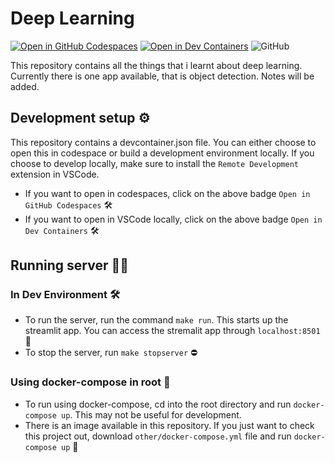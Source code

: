 # Deep Learning

[![Open in GitHub Codespaces](https://github.com/codespaces/badge.svg)](https://codespaces.new/balnarendrasapa/deep_learning)
[![Open in Dev Containers](https://img.shields.io/static/v1?label=Dev%20Containers&message=Open&color=blue&logo=visualstudiocode)](https://vscode.dev/redirect?url=vscode://ms-vscode-remote.remote-containers/cloneInVolume?url=https://github.com/balnarendrasapa/deep_learning)
![GitHub](https://img.shields.io/github/license/balnarendrasapa/deep_learning)

This repository contains all the things that i learnt about deep learning. Currently there is one app available, that is object detection. Notes will be added.

## Development setup ⚙️

This repository contains a devcontainer.json file. You can either choose to open this in codespace or build a development environment locally. If you choose to develop locally, make sure to install the `Remote Development` extension in VSCode.

- If you want to open in codespaces, click on the above badge `Open in GitHub Codespaces` 🛠️
- If you want to open in VSCode locally, click on the above badge `Open in Dev Containers` 🛠️

## Running server 🏃‍♂️
### In Dev Environment 🛠️
- To run the server, run the command `make run`. This starts up the streamlit app. You can access the stremalit app through `localhost:8501` 🚀
- To stop the server, run `make stopserver` ⛔

### Using docker-compose in root 🐳

- To run using docker-compose, cd into the root directory and run `docker-compose up`. This may not be useful for development.
- There is an image available in this repository. If you just want to check this project out, download `other/docker-compose.yml` file and run `docker-compose up` 🐳
